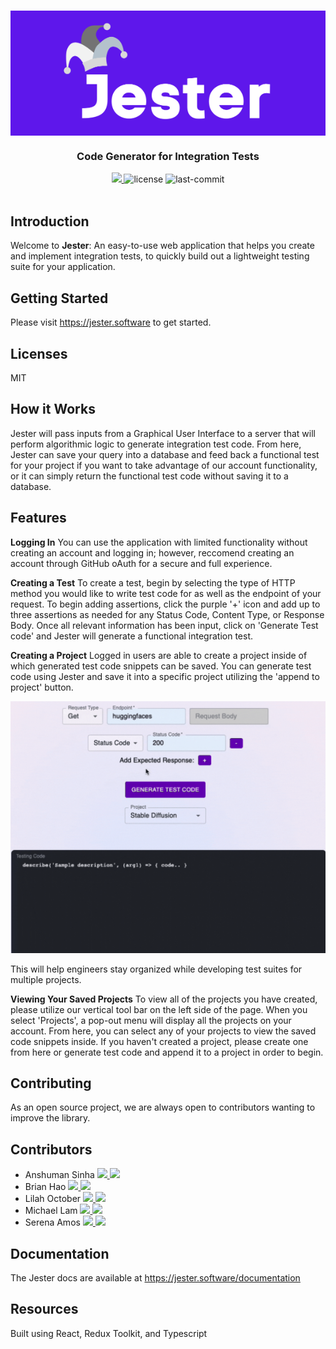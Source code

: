 <h1 align="center" style="background-color: #5E17EB;">
  <a href="https://jester.software" target="_blank">
    <img 
        style="display: block; 
              margin-left: auto;
              margin-right: auto;
              "
        src="client/assets/logo-jester2.png" 
        height=200
        alt="Jester">
    </img>
  </a>
</h1>

<h3 align="center">Code Generator for Integration Tests</h3>

<div align="center">
  <a href="https://jester.software" target="_blank">
    <img src="https://img.shields.io/badge/website-jester-purple.svg" />
  </a>
  <img alt="license" src="https://img.shields.io/badge/License-MIT-green.svg">
  <img alt="last-commit" src="https://img.shields.io/github/last-commit/oslabs-beta/jester?color=orange">
</div>
<br/>

## Introduction
Welcome to **Jester**: An easy-to-use web application that helps you create and implement integration tests, to quickly build out a lightweight testing suite for your application.

## Getting Started
Please visit https://jester.software to get started. 

## Licenses
MIT

## How it Works
Jester will pass inputs from a Graphical User Interface to a server that will perform algorithmic logic to generate integration test code. From here, Jester can save your query into a database and feed back a functional test for your project if you want to take advantage of our account functionality, or it can simply return the functional test code without saving it to a database.

## Features

**Logging In**
You can use the application with limited functionality without creating an account and logging in; however, reccomend creating an account through GitHub oAuth for a secure and full experience.

**Creating a Test**
To create a test, begin by selecting the type of HTTP method you would like to write test code for as well as the endpoint of your request. To begin adding assertions, click the purple '+' icon and add up to three assertions as needed for any Status Code, Content Type, or Response Body. Once all relevant information has been input, click on 'Generate Test code' and Jester will generate a functional integration test.

**Creating a Project**
Logged in users are able to create a project inside of which generated test code snippets can be saved. You can generate test code using Jester and save it into a specific project utilizing the 'append to project' button.

<p align="center">
  <img src="client/assets/append-clipboard.gif" width="600px" margin="auto"/>
</p>

This will help engineers stay organized while developing test suites for multiple projects.

**Viewing Your Saved Projects**
To view all of the projects you have created, please utilize our vertical tool bar on the left side of the page. When you select 'Projects', a pop-out menu will display all the projects on your account. From here, you can select any of your projects to view the saved code snippets inside. If you haven't created a project, please create one from here or generate test code and append it to a project in order to begin.

## Contributing
As an open source project, we are always open to contributors wanting to improve the library. 

## Contributors
<ul>
  <li>
    Anshuman Sinha
    <a href="https://www.linkedin.com/in/anshuman-sinha1998" target="_blank">
      <img src="https://img.shields.io/badge/LinkedIn-0077B5?style=social&logo=linkedin" />
    </a>
      <a href="https://www.github.com/AnshumanSinha8" target="_blank">
      <img src="https://img.shields.io/badge/Github-0077B5?style=social&logo=github" />
    </a>
  </li>
  <li>
    Brian Hao
    <a href="https://www.linkedin.com/in/brianhao" target="_blank">
      <img src="https://img.shields.io/badge/LinkedIn-0077B5?style=social&logo=linkedin" />
    </a>
      <a href="https://www.github.com/BrianHao" target="_blank">
      <img src="https://img.shields.io/badge/Github-0077B5?style=social&logo=github" />
    </a>
  </li>
  <li>
    Lilah October
    <a href="https://www.linkedin.com/in/lilah-august-28a857243" target="_blank">
      <img src="https://img.shields.io/badge/LinkedIn-0077B5?style=social&logo=linkedin" />
    </a>
      <a href="https://www.github.com/lilahaugust" target="_blank">
      <img src="https://img.shields.io/badge/Github-0077B5?style=social&logo=github" />
    </a>
  </li>
  <li>
    Michael Lam
    <a href="https://www.linkedin.com/in/mlamchamkee" target="_blank">
      <img src="https://img.shields.io/badge/LinkedIn-0077B5?style=social&logo=linkedin" />
    </a>
      <a href="https://www.github.com/mlamchamkee" target="_blank">
      <img src="https://img.shields.io/badge/Github-0077B5?style=social&logo=github" />
    </a>
  </li>
  <li>
    Serena Amos
    <a href="https://www.linkedin.com/in/serena-amos" target="_blank">
      <img src="https://img.shields.io/badge/LinkedIn-0077B5?style=social&logo=linkedin" />
    </a>
      <a href="https://www.github.com/samos17" target="_blank">
      <img src="https://img.shields.io/badge/Github-0077B5?style=social&logo=github" />
    </a>
  </li>
</ul>

## Documentation
The Jester docs are available at https://jester.software/documentation

## Resources
Built using React, Redux Toolkit, and Typescript